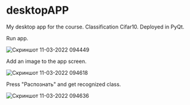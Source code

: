 # desktopAPP
My desktop app for the course. Classification Cifar10. Deployed in PyQt.

Run app. 

![Скриншот 11-03-2022 094449](https://user-images.githubusercontent.com/76103318/157816655-4e13cf23-728a-42a5-86e1-9a2774534bf5.jpg)

Add an image to the app screen.

![Скриншот 11-03-2022 094618](https://user-images.githubusercontent.com/76103318/157817076-3e96de1f-6af5-4e1d-83a5-abe4ea79de3b.jpg)

Press "Распознать" and get recognized class.

![Скриншот 11-03-2022 094636](https://user-images.githubusercontent.com/76103318/157817091-bbb33def-4633-4636-a1df-5aed1c67b0bd.jpg)
